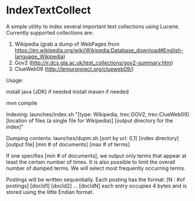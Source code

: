 IndexTextCollect
==============

A simple utility to index several important text collections using Lucene.
Currently supported collections are:

1. Wikipedia (grab a dump of WebPages from https://en.wikipedia.org/wiki/Wikipedia:Database_download#English-language_Wikipedia)
2. Gov2 (http://ir.dcs.gla.ac.uk/test_collections/gov2-summary.htm)
3. ClueWeb09 (http://lemurproject.org/clueweb09/)


Usage:

install java (JDK) if needed
install maven if needed 

mvn compile  

Indexing:
launches/index.sh "[type: Wikipedia, trec:GOV2, trec:ClueWeb09] [location of files (a single file for Wikipedia)] [output directory for the index]"  

Dumping contents:
launches/dupm.sh [sort by url: 0,1] [index directory] [output file] [min # of documents] [max # of terms] 

If one specifies [min # of documents], we output only terms that appear at least the certain number of times.  It is also possible to limit the overall number of dumped terms. We will select most frequently occurring terms.


Postings will be written sequentially. Each posting has the format:
[N : #of postings] [docId1] [docId2] ... [docIdN]
each entry occupies 4 bytes and is stored using the little Endian format.


